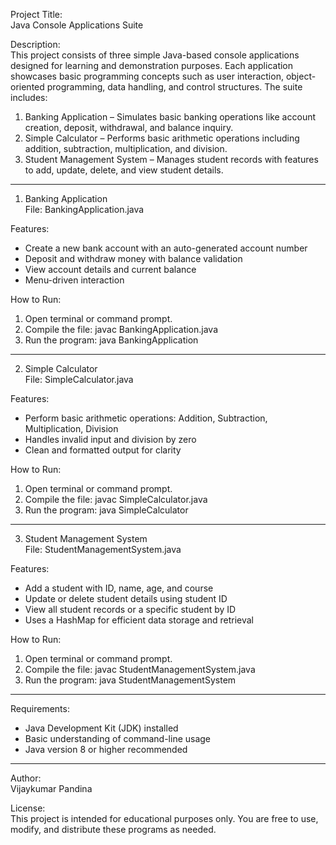 Project Title:  
Java Console Applications Suite

Description:  
This project consists of three simple Java-based console applications designed for learning and demonstration purposes. Each application showcases basic programming concepts such as user interaction, object-oriented programming, data handling, and control structures. The suite includes:

1. Banking Application – Simulates basic banking operations like account creation, deposit, withdrawal, and balance inquiry.
2. Simple Calculator – Performs basic arithmetic operations including addition, subtraction, multiplication, and division.
3. Student Management System – Manages student records with features to add, update, delete, and view student details.

--------------------------------------------------------------------------------

1. Banking Application  
File: BankingApplication.java

Features:
- Create a new bank account with an auto-generated account number  
- Deposit and withdraw money with balance validation  
- View account details and current balance  
- Menu-driven interaction

How to Run:
1. Open terminal or command prompt.
2. Compile the file: javac BankingApplication.java
3. Run the program: java BankingApplication

--------------------------------------------------------------------------------

2. Simple Calculator  
File: SimpleCalculator.java

Features:
- Perform basic arithmetic operations: Addition, Subtraction, Multiplication, Division  
- Handles invalid input and division by zero  
- Clean and formatted output for clarity  

How to Run:
1. Open terminal or command prompt.
2. Compile the file: javac SimpleCalculator.java
3. Run the program: java SimpleCalculator

--------------------------------------------------------------------------------

3. Student Management System  
File: StudentManagementSystem.java

Features:
- Add a student with ID, name, age, and course  
- Update or delete student details using student ID  
- View all student records or a specific student by ID  
- Uses a HashMap for efficient data storage and retrieval  

How to Run:
1. Open terminal or command prompt.
2. Compile the file: javac StudentManagementSystem.java
3. Run the program: java StudentManagementSystem

--------------------------------------------------------------------------------

Requirements:
- Java Development Kit (JDK) installed
- Basic understanding of command-line usage
- Java version 8 or higher recommended

--------------------------------------------------------------------------------

Author:  
Vijaykumar Pandina

License:  
This project is intended for educational purposes only. You are free to use, modify, and distribute these programs as needed.
